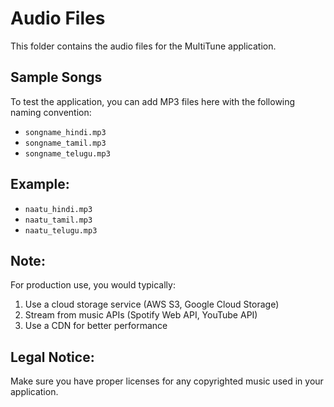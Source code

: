 # Audio Files

This folder contains the audio files for the MultiTune application.

## Sample Songs
To test the application, you can add MP3 files here with the following naming convention:

- `songname_hindi.mp3`
- `songname_tamil.mp3`
- `songname_telugu.mp3`

## Example:
- `naatu_hindi.mp3`
- `naatu_tamil.mp3`
- `naatu_telugu.mp3`

## Note:
For production use, you would typically:
1. Use a cloud storage service (AWS S3, Google Cloud Storage)
2. Stream from music APIs (Spotify Web API, YouTube API)
3. Use a CDN for better performance

## Legal Notice:
Make sure you have proper licenses for any copyrighted music used in your application.
